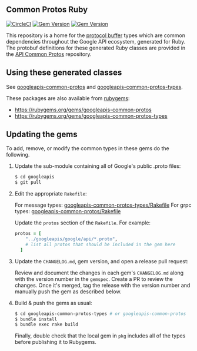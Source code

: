 ## Common Protos Ruby

[![CircleCI](https://circleci.com/gh/googleapis/common-protos-ruby.svg?style=svg)](https://circleci.com/gh/googleapis/common-protos-ruby) [![Gem Version](https://badge.fury.io/rb/googleapis-common-protos.svg)](https://badge.fury.io/rb/googleapis-common-protos) [![Gem Version](https://badge.fury.io/rb/googleapis-common-protos-types.svg)](https://badge.fury.io/rb/googleapis-common-protos-types)

This repository is a home for the [protocol buffer](https://developers.google.com/protocol-buffers/) types which are
common dependencies throughout the Google API ecosystem, generated for Ruby.
The protobuf definitions for these generated Ruby classes are provided in the
[API Common Protos](https://github.com/googleapis/api-common-protos) repository.

## Using these generated classes

See [googleapis-common-protos](googleapis-common-protos/README.md) and [googleapis-common-protos-types](googleapis-common-protos-types/README.md).

These packages are also available from [rubygems](https://rubygems.org):
  + https://rubygems.org/gems/googleapis-common-protos
  + https://rubygems.org/gems/googleapis-common-protos-types

## Updating the gems

To add, remove, or modify the common types in these gems do the following.

1. Update the sub-module containing all of Google's public .proto files:

    ```bash
    $ cd googleapis
    $ git pull
    ```

1. Edit the appropriate `Rakefile`:

    For message types: [googleapis-common-protos-types/Rakefile](googleapis-common-protos-types/Rakefile)
    For grpc types: [googleapis-common-protos/Rakefile](googleapis-common-protos/Rakefile)

    Update the `protos` section of the `Rakefile`. For example:

    ```ruby
    protos = [
        "../googleapis/google/api/*.proto",
        # list all protos that should be included in the gem here
      ]
    ```

1. Update the `CHANGELOG.md`, gem version, and open a release pull request:

   Review and document the changes in each gem's `CHANGELOG.md` along with the version number in the `gemspec`.
   Create a PR to review the changes. Once it's merged, tag the release with the version number and manually push the gem as described below.

1. Build & push the gems as usual:

    ```bash
    $ cd googleapis-common-protos-types # or googleapis-common-protos
    $ bundle install
    $ bundle exec rake build
    ```

    Finally, double check that the local gem in `pkg` includes all of the types before publishing it to Rubygems.
